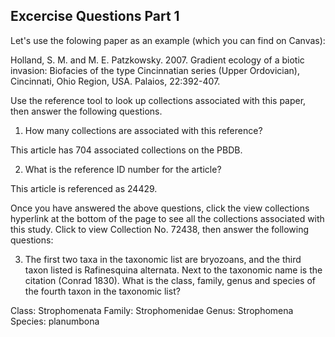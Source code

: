 ## Excercise Questions Part 1

Let's use the folowing paper as an example (which you can find on Canvas):

Holland, S. M. and M. E. Patzkowsky. 2007. Gradient ecology of a biotic invasion: Biofacies of the type Cincinnatian series (Upper Ordovician), Cincinnati, Ohio Region, USA. Palaios, 22:392-407.

Use the reference tool to look up collections associated with this paper, then answer the following questions.

1. How many collections are associated with this reference?

This article has 704 associated collections on the PBDB.

2. What is the reference ID number for the article?

This article is referenced as 24429. 

Once you have answered the above questions, click the view collections hyperlink at the bottom of the page to see all the collections associated with this study. Click to view Collection No. 72438, then answer the following questions:

3. The first two taxa in the taxonomic list are bryozoans, and the third taxon listed is Rafinesquina alternata. Next to the taxonomic name is the citation (Conrad 1830). What is the class, family, genus and species of the fourth taxon in the taxonomic list?

Class: Strophomenata
Family: Strophomenidae
Genus: Strophomena
Species: planumbona


